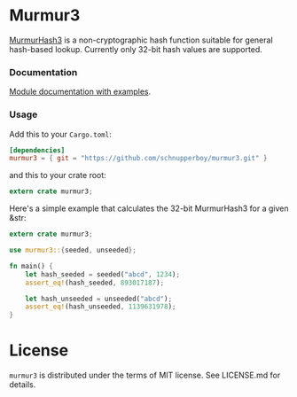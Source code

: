 # Murmur3

[MurmurHash3](https://en.wikipedia.org/wiki/MurmurHash) is a non-cryptographic hash function suitable for general hash-based lookup. Currently only 32-bit hash values are supported.

### Documentation

[Module documentation with examples](https://schnupperboy.github.io/murmur3/murmur3/).

### Usage

Add this to your `Cargo.toml`:

```toml
[dependencies]
murmur3 = { git = "https://github.com/schnupperboy/murmur3.git" }
```

and this to your crate root:

```rust
extern crate murmur3;
```

Here's a simple example that calculates the 32-bit MurmurHash3 for a given &str:

```rust
extern crate murmur3;

use murmur3::{seeded, unseeded};

fn main() {
	let hash_seeded = seeded("abcd", 1234);
	assert_eq!(hash_seeded, 893017187);

	let hash_unseeded = unseeded("abcd");
	assert_eq!(hash_unseeded, 1139631978);
}
```

# License

`murmur3` is distributed under the terms of MIT license. See LICENSE.md for details.
